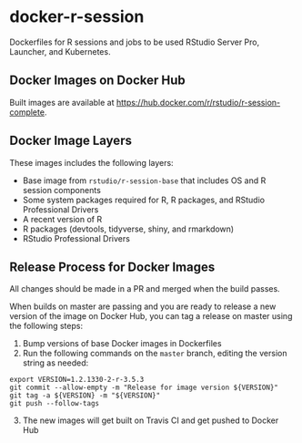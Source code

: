 # docker-r-session
Dockerfiles for R sessions and jobs to be used RStudio Server Pro, Launcher, and
Kubernetes.

## Docker Images on Docker Hub

Built images are available at
https://hub.docker.com/r/rstudio/r-session-complete.

## Docker Image Layers

These images includes the following layers:

* Base image from `rstudio/r-session-base` that includes OS and R session
  components
* Some system packages required for R, R packages, and RStudio Professional
  Drivers
* A recent version of R
* R packages (devtools, tidyverse, shiny, and rmarkdown)
* RStudio Professional Drivers

## Release Process for Docker Images

All changes should be made in a PR and merged when the build passes.

When builds on master are passing and you are ready to release a new version of
the image on Docker Hub, you can tag a release on master using the following
steps:

1. Bump versions of base Docker images in Dockerfiles
2. Run the following commands on the `master` branch, editing the version string
   as needed:

```
export VERSION=1.2.1330-2-r-3.5.3
git commit --allow-empty -m "Release for image version ${VERSION}"
git tag -a ${VERSION} -m "${VERSION}"
git push --follow-tags
```

3. The new images will get built on Travis CI and get pushed to Docker Hub
